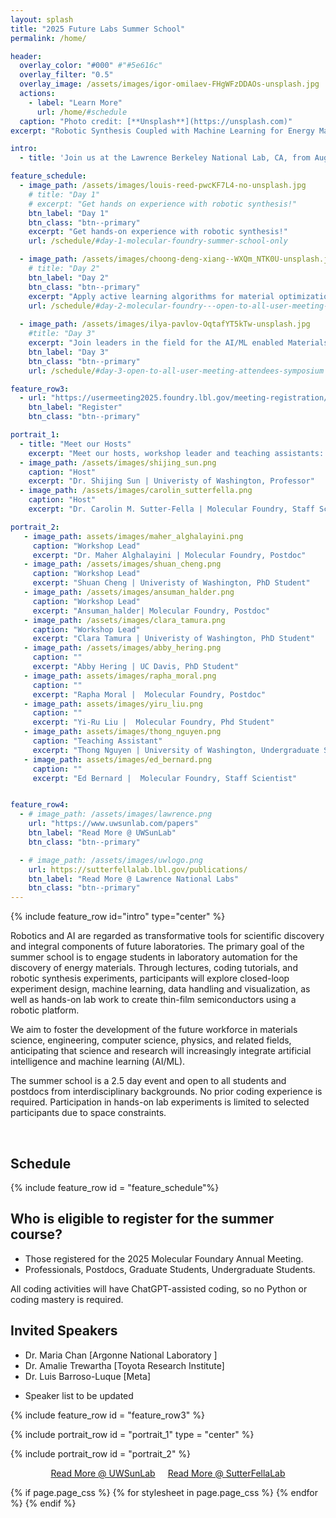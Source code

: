 ```yaml
---
layout: splash
title: "2025 Future Labs Summer School"
permalink: /home/

header:
  overlay_color: "#000" #"#5e616c"
  overlay_filter: "0.5"
  overlay_image: /assets/images/igor-omilaev-FHgWFzDDAOs-unsplash.jpg
  actions:
    - label: "Learn More"
      url: /home/#schedule
  caption: "Photo credit: [**Unsplash**](https://unsplash.com)"
excerpt: "Robotic Synthesis Coupled with Machine Learning for Energy Materials."

intro: 
  - title: 'Join us at the Lawrence Berkeley National Lab, CA, from August 13-15 for activities and workshops for applying machine learning to material science'

feature_schedule:
  - image_path: /assets/images/louis-reed-pwcKF7L4-no-unsplash.jpg
    # title: "Day 1"
    # excerpt: "Get hands on experience with robotic synthesis!"
    btn_label: "Day 1"
    btn_class: "btn--primary"
    excerpt: "Get hands-on experience with robotic synthesis!"
    url: /schedule/#day-1-molecular-foundry-summer-school-only

  - image_path: /assets/images/choong-deng-xiang--WXQm_NTK0U-unsplash.jpg
    # title: "Day 2"
    btn_label: "Day 2"
    btn_class: "btn--primary"
    excerpt: "Apply active learning algorithms for material optimization!"
    url: /schedule/#day-2-molecular-foundry---open-to-all-user-meeting-attendees-tutorial
        
  - image_path: /assets/images/ilya-pavlov-OqtafYT5kTw-unsplash.jpg
    #title: "Day 3"
    excerpt: "Join leaders in the field for the AI/ML enabled Materials Development Symposium!"
    btn_label: "Day 3"
    btn_class: "btn--primary"
    url: /schedule/#day-3-open-to-all-user-meeting-attendees-symposium

feature_row3:
  - url: "https://usermeeting2025.foundry.lbl.gov/meeting-registration/"
    btn_label: "Register"
    btn_class: "btn--primary"

portrait_1:
  - title: "Meet our Hosts"
    excerpt: "Meet our hosts, workshop leader and teaching assistants: "
  - image_path: /assets/images/shijing_sun.png
    caption: "Host"
    excerpt: "Dr. Shijing Sun | Univeristy of Washington, Professor"
  - image_path: /assets/images/carolin_sutterfella.png
    caption: "Host"
    excerpt: "Dr. Carolin M. Sutter-Fella | Molecular Foundry, Staff Scientist" 

portrait_2: 
   - image_path: assets/images/maher_alghalayini.png
     caption: "Workshop Lead"
     excerpt: "Dr. Maher Alghalayini | Molecular Foundry, Postdoc"
   - image_path: /assets/images/shuan_cheng.png
     caption: "Workshop Lead"
     excerpt: "Shuan Cheng | Univeristy of Washington, PhD Student"
   - image_path: /assets/images/ansuman_halder.png
     caption: "Workshop Lead"
     excerpt: "Ansuman_halder| Molecular Foundry, Postdoc"
   - image_path: /assets/images/clara_tamura.png
     caption: "Workshop Lead"
     excerpt: "Clara Tamura | Univeristy of Washington, PhD Student" 
   - image_path: /assets/images/abby_hering.png
     caption: ""
     excerpt: "Abby Hering | UC Davis, PhD Student" 
   - image_path: assets/images/rapha_moral.png
     caption: ""
     excerpt: "Rapha Moral |  Molecular Foundry, Postdoc" 
   - image_path: assets/images/yiru_liu.png
     caption: ""
     excerpt: "Yi-Ru Liu |  Molecular Foundry, Phd Student" 
   - image_path: assets/images/thong_nguyen.png
     caption: "Teaching Assistant"
     excerpt: "Thong Nguyen | University of Washington, Undergraduate Student" 
   - image_path: assets/images/ed_bernard.png
     caption: ""
     excerpt: "Ed Bernard |  Molecular Foundry, Staff Scientist" 


feature_row4:
  - # image_path: /assets/images/lawrence.png
    url: "https://www.uwsunlab.com/papers"
    btn_label: "Read More @ UWSunLab"
    btn_class: "btn--primary"

  - # image_path: /assets/images/uwlogo.png
    url: https://sutterfellalab.lbl.gov/publications/
    btn_label: "Read More @ Lawrence National Labs"
    btn_class: "btn--primary"
---
```

{% include feature_row id="intro" type="center" %} 

Robotics and AI are regarded as transformative tools for scientific discovery and integral components of future laboratories. The primary goal of the summer school is to engage students in laboratory automation for the discovery of energy materials. Through lectures, coding tutorials, and robotic synthesis experiments, participants will explore closed-loop experiment design, machine learning, data handling and visualization, as well as hands-on lab work to create thin-film semiconductors using a robotic platform.

We aim to foster the development of the future workforce in materials science, engineering, computer science, physics, and related fields, anticipating that science and research will increasingly integrate artificial intelligence and machine learning (AI/ML).

The summer school is a 2.5 day event and open to all students and postdocs from interdisciplinary backgrounds. No prior coding experience is required. Participation in hands-on lab experiments is limited to selected participants due to space constraints.

<br/>

## Schedule
{% include feature_row id = "feature_schedule"%}

## Who is eligible to register for the summer course?
- Those registered for the 2025 Molecular Foundary Annual Meeting.
- Professionals,  Postdocs,  Graduate Students,  Undergraduate Students.

All coding activities will have ChatGPT-assisted coding, so no Python or coding mastery is required.

## Invited Speakers
- Dr. Maria Chan [Argonne National Laboratory ]
- Dr. Amalie Trewartha [Toyota Research Institute]
- Dr. Luis Barroso-Luque [Meta]
  
* Speaker list to be updated



{% include feature_row id = "feature_row3" %}

<!-- ## "Readings from our Hosts"
#  'Learn more through some of the publications from our host!' -->

{% include portrait_row id = "portrait_1"  type = "center" %}

{% include portrait_row id = "portrait_2" %}

<!-- {% include feature_row id="feature_row4" type="center" %}  -->
<div style="display: flex; justify-content: center; gap: 20px;">
  <a href="https://www.uwsunlab.com/papers" class="btn btn--primary">Read More @ UWSunLab</a>
  <a href="https://sutterfellalab.lbl.gov/publications/" class="btn btn--primary">Read More @ SutterFellaLab</a>
</div>
<!-- One of the placeholders can be reading materials (not sure how to call it) but it can provide links to Shijing/my papers;-->

{% if page.page_css %}
  {% for stylesheet in page.page_css %}
    <link rel="stylesheet" href="{{ stylesheet | relative_url }}">
  {% endfor %}
{% endif %}



<!-- 
another placeholder can be info about preparing for the summer school/ good to know. here we will add safety information, min. PPE
another placeholder can be data that we generate during the summer school and openly share through the website
another placeholder can be codes that we share as part of the summer school -->

<!-- 
{% include feature_row id="feature_row2" type="left" %}

{% include feature_row id="feature_row3" type="right" %} -->


